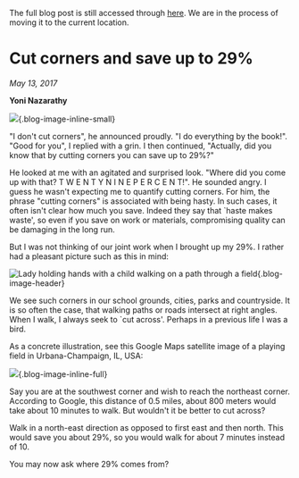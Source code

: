 The full blog post is still accessed through [here](https://www.1onepsilon.com/single-post/2017/05/13/Cut-corners-and-save-up-to-29). We are in the process of moving it to the current location.

# Cut corners and save up to 29% 

*May 13,  2017*

**Yoni Nazarathy**

![](https://es-app.com/blog-assets/twoMenAroundAMicroscope.jpg){.blog-image-inline-small}

"I don't cut corners", he announced proudly. "I do everything by the book!". "Good for you", I replied with a grin. I then continued, "Actually, did you know that by cutting corners you can save up to 29%?"

He looked at me with an agitated and surprised look. "Where did you come up with that? T W E N T Y   N I N E   P E R C E N T!". He sounded angry. I guess he wasn't expecting me to quantify cutting corners. For him, the phrase "cutting corners" is associated with being hasty. In such cases, it often isn't clear how much you save. Indeed they say that `haste makes waste', so even if you save on work or materials, compromising quality can be damaging in the long run.

But I was not  thinking of our joint work when I brought up my 29%. I rather had a pleasant picture such as this in mind:

![Lady holding hands with a child walking on a path through a field](https://es-app.com/assets/us92dJ.jpg){.blog-image-header}

We see such corners in our school grounds, cities, parks and countryside. It is so often the case, that walking paths or roads intersect at right angles. When I walk, I always seek to `cut across'. Perhaps in a previous life I was a bird.

As a concrete illustration, see this Google Maps satellite image of a playing field in Urbana-Champaign, IL, USA: 

![](https://es-app.com/blog-assets/streetMap.png){.blog-image-inline-full}

Say you are at the southwest corner and wish to reach the northeast corner. According to Google, this distance of 0.5 miles, about 800 meters would take about 10 minutes to walk. But wouldn't it be better to cut across?

Walk in a north-east direction as opposed to first east and then north. This would save you about 29%, so you would walk for about 7 minutes instead of 10.

You may now ask where 29% comes from?